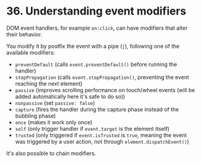 # 36. Understanding event modifiers

DOM event handlers, for example `on:click`, can have modifiers that alter their behavior.

You modify it by postfix the event with a pipe (`|`), following one of the available modifiers:

- `preventDefault` (calls `event.preventDefault()` before running the handler)
- `stopPropagation` (calls `event.stopPropagation()`, preventing the event reaching the next element)
- `passive` (improves scrolling performance on touch/wheel events (will be added automatically here it's safe to do so))
- `nonpassive` (set `passive: false`)
- `capture` (fires the handler during the capture phase instead of the bubbling phase)
- `once` (makes it work only once)
- `self` (only trigger handler if `event.target` is the element itself)
- `trusted` (only triggered if `event.isTrusted` is `true`, meaning the event was triggered by a user action, not through `element.dispatchEvent()`)

It's also possible to chain modifiers.
